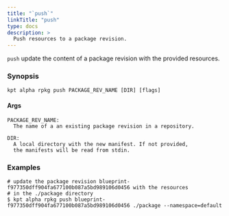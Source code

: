 ```yaml
---
title: "`push`"
linkTitle: "push"
type: docs
description: >
  Push resources to a package revision.
---
```


<!--mdtogo:Short
    Push resources to a package revision.
-->

`push` update the content of a package revision with
the provided resources.

### Synopsis

<!--mdtogo:Long-->

```
kpt alpha rpkg push PACKAGE_REV_NAME [DIR] [flags]
```

#### Args

```
PACKAGE_REV_NAME:
  The name of a an existing package revision in a repository.

DIR:
  A local directory with the new manifest. If not provided,
  the manifests will be read from stdin.
```

<!--mdtogo-->

### Examples

<!--mdtogo:Examples-->

```shell
# update the package revision blueprint-f977350dff904fa677100b087a5bd989106d0456 with the resources
# in the ./package directory
$ kpt alpha rpkg push blueprint-f977350dff904fa677100b087a5bd989106d0456 ./package --namespace=default
```

<!--mdtogo-->